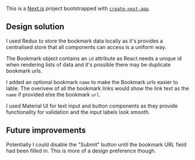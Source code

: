 This is a [Next.js](https://nextjs.org) project bootstrapped with [`create-next-app`](https://nextjs.org/docs/app/api-reference/cli/create-next-app).

## Design solution

I used Redux to store the bookmark data locally as it's provides a centralised store that all components can access is a uniform way.

The Bookmark object contains an `id` attribute as React needs a unique id when rendering lists of data and it's possible there may be duplicate bookmark urls.

I added an optional bookmark `name` to make the Bookmark urls easier to lable. The overivew of all the bookmark links would show the link text as the `name` if provided else the bookmark `url`.

I used Material UI for text input and button components as they provide functionality for validation and the input labels look smooth.


## Future improvements

Potentially I could disable the "Submit" button until the bookmark URL field had been filled in. This is more of a design preference though.